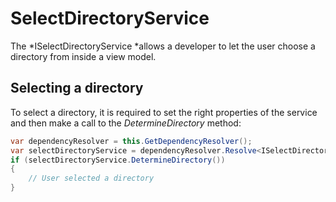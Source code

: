 # SelectDirectoryService

The *ISelectDirectoryService *allows a developer to let the user choose a directory from inside a view model.

## Selecting a directory

To select a directory, it is required to set the right properties of the service and then make a call to the *DetermineDirectory* method:

``` {.java data-syntaxhighlighter-params="brush: java; gutter: false; theme: Confluence" data-theme="Confluence" style="brush: java; gutter: false; theme: Confluence"}
var dependencyResolver = this.GetDependencyResolver();
var selectDirectoryService = dependencyResolver.Resolve<ISelectDirectoryService>();
if (selectDirectoryService.DetermineDirectory())
{
    // User selected a directory
}
```

